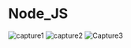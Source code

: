 # Node_JS

![capture1](https://github.com/RACHADDOUlFIKAR/Node_JS/assets/97551741/c4f15e09-20c1-468b-99af-48762c5513d9)
![capture2](https://github.com/RACHADDOUlFIKAR/Node_JS/assets/97551741/3797758f-51b8-4e15-8f6d-c0b3b44fd949)
![Capture3](https://github.com/RACHADDOUlFIKAR/Node_JS/assets/97551741/39ce65ec-a9fb-4631-bddd-30d1999e4c16)
